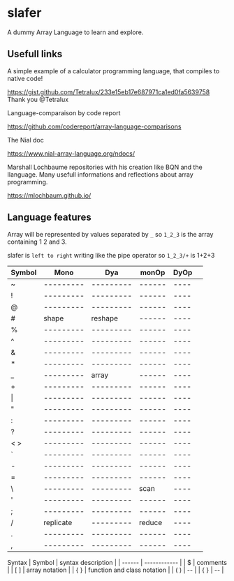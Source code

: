 # slafer
A dummy Array Language to learn and explore.


Usefull links
-------------
A simple example of a calculator programming language, that compiles to native code!

https://gist.github.com/Tetralux/233e15eb17e687971ca1ed0fa5639758 Thank you @Tetralux

Language-comparaison by code report

https://github.com/codereport/array-language-comparisons

The Nial doc

https://www.nial-array-language.org/ndocs/

Marshall Lochbaume repositories with his creation like BQN and the Ilanguage. Many usefull informations and reflections about array programming.

https://mlochbaum.github.io/






Language features
-----------------

Array will be represented by values separated by `_` so `1_2_3` is the array containing 1 2 and 3.

slafer is `left to right` writing like the pipe operator so `1_2_3/+` is 1+2+3

| Symbol |   Mono    |   Dya     | monOp  | DyOp ||
| ------ | --- | --- | --------- | ------ | ---- |
| ~      | --------- | --------- | ------ | ---- |
| !      | --------- | --------- | ------ | ---- |
| @      | --------- | --------- | ------ | ---- |
| #      | shape     | reshape   | ------ | ---- |
| %      | --------- | --------- | ------ | ---- |
| ^      | --------- | --------- | ------ | ---- |
| &      | --------- | --------- | ------ | ---- |
| *      | --------- | --------- | ------ | ---- |
| _      | --------- | array     | ------ | ---- |
| +      | --------- | --------- | ------ | ---- |
| \|     | --------- | --------- | ------ | ---- |
| "      | --------- | --------- | ------ | ---- |
| :      | --------- | --------- | ------ | ---- |
| ?      | --------- | --------- | ------ | ---- |
| < >    | --------- | --------- | ------ | ---- |
| `      | --------- | --------- | ------ | ---- |
| -      | --------- | --------- | ------ | ---- |
| =      | --------- | --------- | ------ | ---- |
| \      | --------- | --------- | scan   | ---- |
| '      | --------- | --------- | ------ | ---- |
| ;      | --------- | --------- | ------ | ---- |
| /      | replicate | --------- | reduce | ---- |
| .      | --------- | --------- | ------ | ---- |
| ,      | --------- | --------- | ------ | ---- |


Syntax
| Symbol | syntax description                         |
| ------ | ------------                               |
| $      | comments                                   |
| [ ]    | array notation                             |
| { }    | function and class notation                |
| ( )    | --                                         |
| { }    | --                                         |

